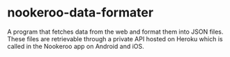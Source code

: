 # nookeroo-data-formater

A program that fetches data from the web and format them into JSON files. These files are retrievable through a private API hosted on Heroku which is called in the Nookeroo app on Android and iOS.
